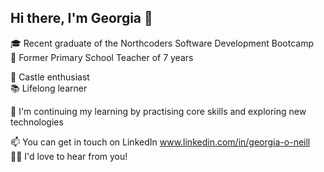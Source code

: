 ## Hi there, I'm Georgia 👋
🎓 Recent graduate of the Northcoders Software Development Bootcamp <br />
🍎 Former Primary School Teacher of 7 years <br />

🏰 Castle enthusiast <br />
📚 Lifelong learner <br />

🌱 I'm continuing my learning by practising core skills and exploring new technologies  <br />

📫 You can get in touch on LinkedIn www.linkedin.com/in/georgia-o-neill  <br />
🙋‍♀️ I'd love to hear from you!

<!--
**geaon/geaon** is a ✨ _special_ ✨ repository because its `README.md` (this file) appears on your GitHub profile.

Here are some ideas to get you started:

- 🔭 I’m currently working on ...
- 🌱 I’m currently learning ...
- 👯 I’m looking to collaborate on ...
- 🤔 I’m looking for help with ...
- 💬 Ask me about ...
- 📫 How to reach me: ...
- 😄 Pronouns: ...
- ⚡ Fun fact: ...
-->
